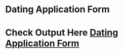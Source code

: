 # Dating Application Form

# Check Output Here <a href="https://dipakbhise.github.io/dating-application-form/"> Dating Application Form
